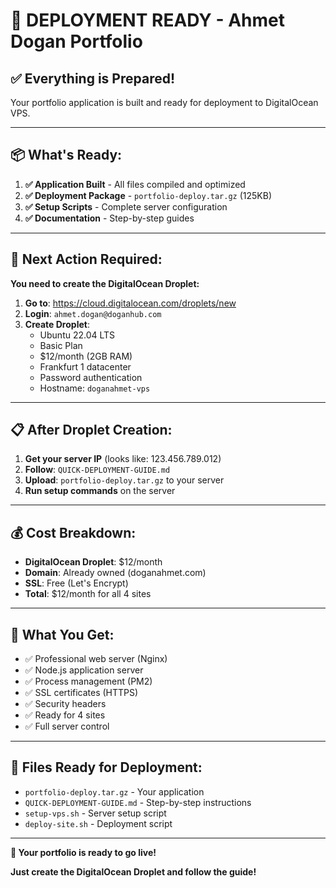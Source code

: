 # 🚀 DEPLOYMENT READY - Ahmet Dogan Portfolio

## **✅ Everything is Prepared!**

Your portfolio application is built and ready for deployment to DigitalOcean VPS.

---

## **📦 What's Ready:**

1. **✅ Application Built** - All files compiled and optimized
2. **✅ Deployment Package** - `portfolio-deploy.tar.gz` (125KB)
3. **✅ Setup Scripts** - Complete server configuration
4. **✅ Documentation** - Step-by-step guides

---

## **🎯 Next Action Required:**

**You need to create the DigitalOcean Droplet:**

1. **Go to**: https://cloud.digitalocean.com/droplets/new
2. **Login**: `ahmet.dogan@doganhub.com`
3. **Create Droplet**:
   - Ubuntu 22.04 LTS
   - Basic Plan
   - $12/month (2GB RAM)
   - Frankfurt 1 datacenter
   - Password authentication
   - Hostname: `doganahmet-vps`

---

## **📋 After Droplet Creation:**

1. **Get your server IP** (looks like: 123.456.789.012)
2. **Follow**: `QUICK-DEPLOYMENT-GUIDE.md`
3. **Upload**: `portfolio-deploy.tar.gz` to your server
4. **Run setup commands** on the server

---

## **💰 Cost Breakdown:**

- **DigitalOcean Droplet**: $12/month
- **Domain**: Already owned (doganahmet.com)
- **SSL**: Free (Let's Encrypt)
- **Total**: $12/month for all 4 sites

---

## **🔧 What You Get:**

- ✅ Professional web server (Nginx)
- ✅ Node.js application server
- ✅ Process management (PM2)
- ✅ SSL certificates (HTTPS)
- ✅ Security headers
- ✅ Ready for 4 sites
- ✅ Full server control

---

## **📁 Files Ready for Deployment:**

- `portfolio-deploy.tar.gz` - Your application
- `QUICK-DEPLOYMENT-GUIDE.md` - Step-by-step instructions
- `setup-vps.sh` - Server setup script
- `deploy-site.sh` - Deployment script

---

**🎉 Your portfolio is ready to go live!**

**Just create the DigitalOcean Droplet and follow the guide!**
